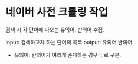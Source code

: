 # 네이버 사전 크롤링 작업
검색 시 각 단어에 나오는 유의어, 반의어 수집. 


Input: 검색하고자 하는 단어의 목록
output: 유의어 반의어
* 유의어, 반의어가 여러개 존재하는 경우 ';'로 구분. 
